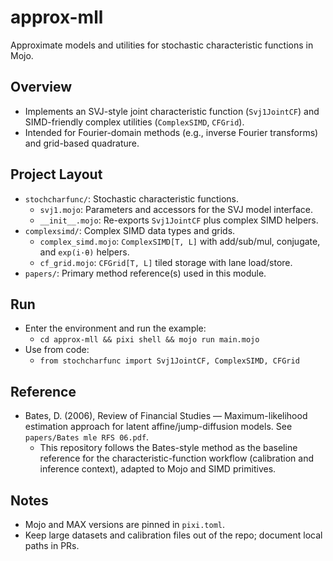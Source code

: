 # approx-mll

Approximate models and utilities for stochastic characteristic functions in Mojo.

## Overview
- Implements an SVJ-style joint characteristic function (`Svj1JointCF`) and SIMD-friendly complex utilities (`ComplexSIMD`, `CFGrid`).
- Intended for Fourier-domain methods (e.g., inverse Fourier transforms) and grid-based quadrature.

## Project Layout
- `stochcharfunc/`: Stochastic characteristic functions.
  - `svj1.mojo`: Parameters and accessors for the SVJ model interface.
  - `__init__.mojo`: Re-exports `Svj1JointCF` plus complex SIMD helpers.
- `complexsimd/`: Complex SIMD data types and grids.
  - `complex_simd.mojo`: `ComplexSIMD[T, L]` with add/sub/mul, conjugate, and `exp(i·θ)` helpers.
  - `cf_grid.mojo`: `CFGrid[T, L]` tiled storage with lane load/store.
- `papers/`: Primary method reference(s) used in this module.

## Run
- Enter the environment and run the example:
  - `cd approx-mll && pixi shell && mojo run main.mojo`
- Use from code:
  - `from stochcharfunc import Svj1JointCF, ComplexSIMD, CFGrid`

## Reference
- Bates, D. (2006), Review of Financial Studies — Maximum-likelihood estimation approach for latent affine/jump-diffusion models. See `papers/Bates mle RFS 06.pdf`.
  - This repository follows the Bates-style method as the baseline reference for the characteristic-function workflow (calibration and inference context), adapted to Mojo and SIMD primitives.

## Notes
- Mojo and MAX versions are pinned in `pixi.toml`.
- Keep large datasets and calibration files out of the repo; document local paths in PRs.
